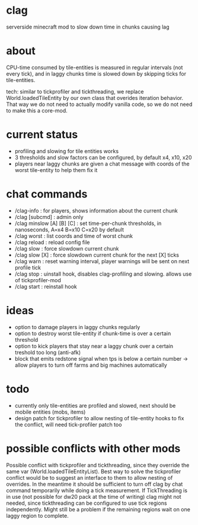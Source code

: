 clag
====

serverside minecraft mod to slow down time in chunks causing lag

about
====

CPU-time consumed by tile-entities is measured in regular intervals (not every tick),
and in laggy chunks time is slowed down by skipping ticks for tile-entities.

tech: similar to tickprofiler and tickthreading, we replace World.loadedTileEntity by our own class that overides iteration behavior.
That way we do not need to actually modify vanilla code, so we do not need to make this a core-mod.

current status
====

* profiling and slowing for tile entities works
* 3 thresholds and slow factors can be configured, by default x4, x10, x20
* players near laggy chunks are given a chat message with coords of the worst tile-entity to help them fix it


chat commands
====

* /clag-info : for players, shows information about the current chunk
* /clag [subcmd] : admin only
* /clag minslow [A] [B] [C] : set time-per-chunk thresholds, in nanoseconds, A=x4 B=x10 C=x20 by default
* /clag worst : list coords and time of worst chunk
* /clag reload : reload config file
* /clag slow : force slowdown current chunk 
* /clag slow [X] : force slowdown current chunk for the next [X] ticks
* /clag warn : reset warning interval, player warnings will be sent on next profile tick
* /clag stop : uinstall hook, disables clag-profiling and slowing. allows use of tickprofiler-mod
* /clag start : reinstall hook


ideas
====

* option to damage players in laggy chunks regularly
* option to destroy worst tile-entity if chunk-time is over a certain threshold
* option to kick players that stay near a laggy chunk over a certain treshold too long (anti-afk)
* block that emits redstone signal when tps is below a certain number -> allow players to turn off farms and big machines automatically

todo
====

* currently only tile-entities are profiled and slowed, next should be mobile entities (mobs, items)
* design patch for tickprofiler to allow nesting of tile-entity hooks to fix the conflict, will need tick-profiler patch too


possible conflicts with other mods 
====

Possible conflict with tickprofiler and tickthreading, since they override the same var (World.loadedTileEntityList).
Best way to solve the tickprofiler conflict would be to suggest an interface to them to allow nesting of overrides.
In the meantime it should be sufficient to turn off clag by chat command temporarily while doing a tick measurement.
If TickThreading is in use (not possible for dw20 pack at the time of writing) clag might not needed, 
since tickthreading can be configured to use tick regions independently.
Might still be a problem if the remaining regions wait on one laggy region to complete.


